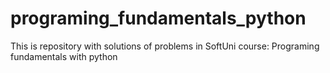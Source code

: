 # programing_fundamentals_python
This is repository with solutions of problems in SoftUni course: Programing fundamentals with python
